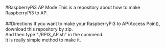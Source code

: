 #RaspberryPi3 AP Mode
This is a repository about how to make RaspberryPi3 to AP.
<br><br>
##Directions
If you want to make your RaspberryPi3 to AP(Access Point), download this repository by zip.<br>
And then type "./RPI3_AP.sh" in the commend.<br>
It is really simple method to make it.
